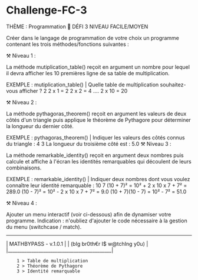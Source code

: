 # Challenge-FC-3
THÈME : Programmation 📝
DÉFI 3
NIVEAU FACILE/MOYEN

Créer dans le langage de programmation de votre choix un programme contenant les trois méthodes/fonctions suivantes :

⚒️  Niveau 1 :

La méthode mutiplication_table() reçoit en argument un nombre pour lequel il devra afficher les 10 premières ligne de sa table de multiplication.

EXEMPLE :
mutiplication_table()
| Quelle table de multiplication souhaitez-vous afficher ? 2
2 x 1 = 2
2 x 2 = 4
....
2 x 10 = 20

⚒️  Niveau 2 :

La méthode pythagoras_theorem() reçoit en argument les valeurs de deux côtés d'un triangle puis applique le théorème de Pythagore pour déterminer la longueur du dernier côté.

EXEMPLE :
pythagoras_theorem()
| Indiquer les valeurs des côtés connus du triangle : 4 3
La longueur du troisième côté est : 5.0
⚒️  Niveau 3 :

La méthode remarkable_identity() reçoit en argument deux nombres puis calcule et affiche à l'écran les identités remarquables qui découlent de leurs combinaisons.

EXEMPLE :
remarkable_identity()
| Indiquer deux nombres dont vous voulez connaître leur identité remarquable : 10 7
(10 + 7)² = 10² + 2 x 10 x 7 + 7² = 289.0
(10 - 7)² = 10² - 2 x 10 x 7 + 7² = 9.0
(10 + 7)(10 - 7) = 10² - 7² = 51.0

⚒️  Niveau 4 :

Ajouter un menu interactif (voir ci-dessous) afin de dynamiser votre programme.
Indication : n'oubliez d'ajouter le code nécessaire à la gestion du menu (switchcase / match).
 ____________________________________________
|           MATHBYPASS - v.1.0.1             |
|       (bIg br0th€r I$ w@tchIng y0u)        |
|____________________________________________|
    
        1 > Table de multiplication
        2 > Théorème de Pythagore
        3 > Identité remarquable